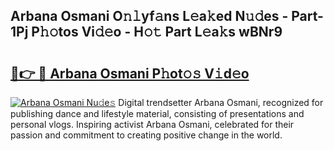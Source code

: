 ## Arbana Osmani O𝚗𝚕yf𝚊ns L𝚎a𝚔ed N𝚞𝚍es - Part-1Pj P𝚑𝚘tos Vi𝚍𝚎o - H𝚘𝚝 Part L𝚎a𝚔s wBNr9

# <h2><a href="http://kf38ycw.oniu.top/?m=Arbana+Osmani">🔗👉 🔴 Arbana Osmani P𝚑ot𝚘𝚜 V𝚒d𝚎o</a></h2>

[![Arbana Osmani Nu𝚍e𝚜](https://i.imgur.com/0qMVB7G.gif)](http://kf38ycw.oniu.top/?m=Arbana+Osmani)
Digital trendsetter Arbana Osmani, recognized for publishing dance and lifestyle material, consisting of presentations and personal vlogs. Inspiring activist Arbana Osmani, celebrated for their passion and commitment to creating positive change in the world.  
